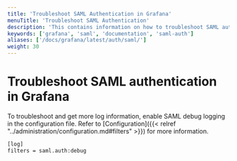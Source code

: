 ```yaml
---
title: 'Troubleshoot SAML Authentication in Grafana'
menuTitle: 'Troubleshoot SAML Authentication'
description: 'This contains information on how to troubleshoot SAML authentication in Grafana'
keywords: ['grafana', 'saml', 'documentation', 'saml-auth']
aliases: ['/docs/grafana/latest/auth/saml/']
weight: 30
---
```


# Troubleshoot SAML authentication in Grafana

To troubleshoot and get more log information, enable SAML debug logging in the configuration file. Refer to [Configuration]({{< relref "../administration/configuration.md#filters" >}}) for more information.

```bash
[log]
filters = saml.auth:debug
```
